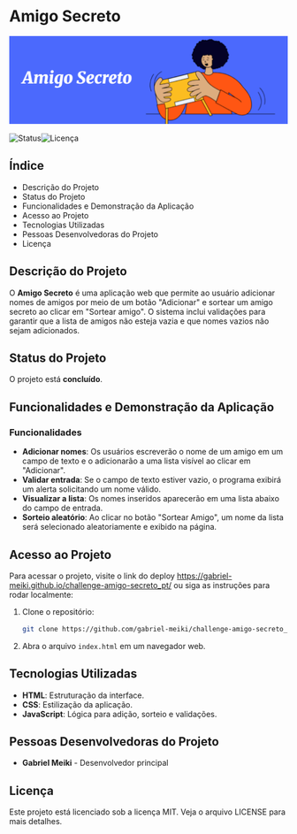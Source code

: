 # Amigo Secreto

![Capa do Projeto](https://github.com/gabriel-meiki/challenge-amigo-secreto_pt/blob/main/assets/capa.png)

![Status](https://img.shields.io/badge/Status-Conclu%C3%ADdo-brightgreen)![Licença](https://img.shields.io/badge/Licen%C3%A7a-MIT-blue)

## Índice

- Descrição do Projeto
- Status do Projeto
- Funcionalidades e Demonstração da Aplicação
- Acesso ao Projeto
- Tecnologias Utilizadas
- Pessoas Desenvolvedoras do Projeto
- Licença

## Descrição do Projeto

O **Amigo Secreto** é uma aplicação web que permite ao usuário adicionar nomes de amigos por meio de um botão "Adicionar" e sortear um amigo secreto ao clicar em "Sortear amigo". O sistema inclui validações para garantir que a lista de amigos não esteja vazia e que nomes vazios não sejam adicionados.

## Status do Projeto

O projeto está **concluído**.

## Funcionalidades e Demonstração da Aplicação

### Funcionalidades

- **Adicionar nomes**: Os usuários escreverão o nome de um amigo em um campo de texto e o adicionarão a uma lista visível ao clicar em "Adicionar".
- **Validar entrada**: Se o campo de texto estiver vazio, o programa exibirá um alerta solicitando um nome válido.
- **Visualizar a lista**: Os nomes inseridos aparecerão em uma lista abaixo do campo de entrada.
- **Sorteio aleatório**: Ao clicar no botão "Sortear Amigo", um nome da lista será selecionado aleatoriamente e exibido na página.

## Acesso ao Projeto

Para acessar o projeto, visite o link do deploy https://gabriel-meiki.github.io/challenge-amigo-secreto_pt/ ou siga as instruções para rodar localmente:

1. Clone o repositório:

   ```bash
   git clone https://github.com/gabriel-meiki/challenge-amigo-secreto_pt.git
   ```

2. Abra o arquivo `index.html` em um navegador web.

## Tecnologias Utilizadas

- **HTML**: Estruturação da interface.
- **CSS**: Estilização da aplicação.
- **JavaScript**: Lógica para adição, sorteio e validações.

## Pessoas Desenvolvedoras do Projeto

- **Gabriel Meiki** - Desenvolvedor principal

## Licença

Este projeto está licenciado sob a licença MIT. Veja o arquivo LICENSE para mais detalhes.
